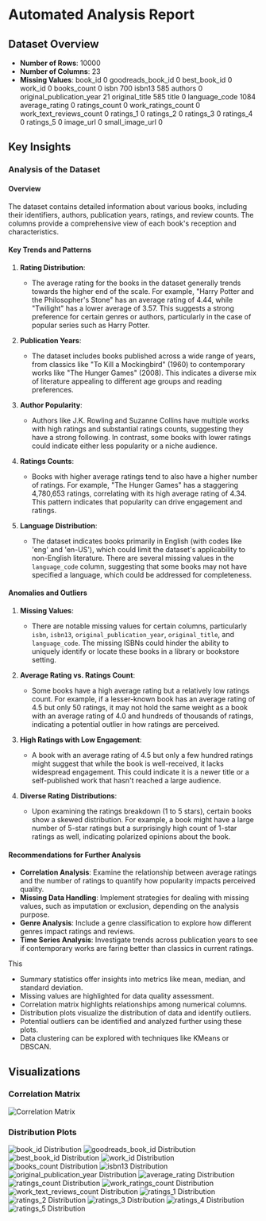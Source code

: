 
# Automated Analysis Report

## Dataset Overview
- **Number of Rows**: 10000
- **Number of Columns**: 23
- **Missing Values**:
book_id                         0
goodreads_book_id               0
best_book_id                    0
work_id                         0
books_count                     0
isbn                          700
isbn13                        585
authors                         0
original_publication_year      21
original_title                585
title                           0
language_code                1084
average_rating                  0
ratings_count                   0
work_ratings_count              0
work_text_reviews_count         0
ratings_1                       0
ratings_2                       0
ratings_3                       0
ratings_4                       0
ratings_5                       0
image_url                       0
small_image_url                 0

## Key Insights
### Analysis of the Dataset

#### Overview
The dataset contains detailed information about various books, including their identifiers, authors, publication years, ratings, and review counts. The columns provide a comprehensive view of each book's reception and characteristics.

#### Key Trends and Patterns

1. **Rating Distribution**:
   - The average rating for the books in the dataset generally trends towards the higher end of the scale. For example, "Harry Potter and the Philosopher's Stone" has an average rating of 4.44, while "Twilight" has a lower average of 3.57. This suggests a strong preference for certain genres or authors, particularly in the case of popular series such as Harry Potter.

2. **Publication Years**:
   - The dataset includes books published across a wide range of years, from classics like "To Kill a Mockingbird" (1960) to contemporary works like "The Hunger Games" (2008). This indicates a diverse mix of literature appealing to different age groups and reading preferences.

3. **Author Popularity**:
   - Authors like J.K. Rowling and Suzanne Collins have multiple works with high ratings and substantial ratings counts, suggesting they have a strong following. In contrast, some books with lower ratings could indicate either less popularity or a niche audience.

4. **Ratings Counts**:
   - Books with higher average ratings tend to also have a higher number of ratings. For example, "The Hunger Games" has a staggering 4,780,653 ratings, correlating with its high average rating of 4.34. This pattern indicates that popularity can drive engagement and ratings.

5. **Language Distribution**:
   - The dataset indicates books primarily in English (with codes like 'eng' and 'en-US'), which could limit the dataset's applicability to non-English literature. There are several missing values in the `language_code` column, suggesting that some books may not have specified a language, which could be addressed for completeness.

#### Anomalies and Outliers

1. **Missing Values**:
   - There are notable missing values for certain columns, particularly `isbn`, `isbn13`, `original_publication_year`, `original_title`, and `language_code`. The missing ISBNs could hinder the ability to uniquely identify or locate these books in a library or bookstore setting.

2. **Average Rating vs. Ratings Count**:
   - Some books have a high average rating but a relatively low ratings count. For example, if a lesser-known book has an average rating of 4.5 but only 50 ratings, it may not hold the same weight as a book with an average rating of 4.0 and hundreds of thousands of ratings, indicating a potential outlier in how ratings are perceived.

3. **High Ratings with Low Engagement**:
   - A book with an average rating of 4.5 but only a few hundred ratings might suggest that while the book is well-received, it lacks widespread engagement. This could indicate it is a newer title or a self-published work that hasn't reached a large audience.

4. **Diverse Rating Distributions**:
   - Upon examining the ratings breakdown (1 to 5 stars), certain books show a skewed distribution. For example, a book might have a large number of 5-star ratings but a surprisingly high count of 1-star ratings as well, indicating polarized opinions about the book.

#### Recommendations for Further Analysis
- **Correlation Analysis**: Examine the relationship between average ratings and the number of ratings to quantify how popularity impacts perceived quality.
- **Missing Data Handling**: Implement strategies for dealing with missing values, such as imputation or exclusion, depending on the analysis purpose.
- **Genre Analysis**: Include a genre classification to explore how different genres impact ratings and reviews.
- **Time Series Analysis**: Investigate trends across publication years to see if contemporary works are faring better than classics in current ratings. 

This

- Summary statistics offer insights into metrics like mean, median, and standard deviation.
- Missing values are highlighted for data quality assessment.
- Correlation matrix highlights relationships among numerical columns.
- Distribution plots visualize the distribution of data and identify outliers.
- Potential outliers can be identified and analyzed further using these plots.
- Data clustering can be explored with techniques like KMeans or DBSCAN.

## Visualizations
### Correlation Matrix
![Correlation Matrix](correlation_matrix.png)

### Distribution Plots
![book_id Distribution](book_id_distribution.png)
![goodreads_book_id Distribution](goodreads_book_id_distribution.png)
![best_book_id Distribution](best_book_id_distribution.png)
![work_id Distribution](work_id_distribution.png)
![books_count Distribution](books_count_distribution.png)
![isbn13 Distribution](isbn13_distribution.png)
![original_publication_year Distribution](original_publication_year_distribution.png)
![average_rating Distribution](average_rating_distribution.png)
![ratings_count Distribution](ratings_count_distribution.png)
![work_ratings_count Distribution](work_ratings_count_distribution.png)
![work_text_reviews_count Distribution](work_text_reviews_count_distribution.png)
![ratings_1 Distribution](ratings_1_distribution.png)
![ratings_2 Distribution](ratings_2_distribution.png)
![ratings_3 Distribution](ratings_3_distribution.png)
![ratings_4 Distribution](ratings_4_distribution.png)
![ratings_5 Distribution](ratings_5_distribution.png)

